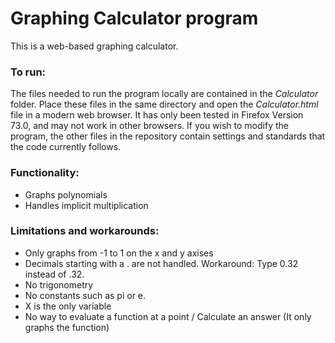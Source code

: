 # Graphing Calculator program

This is a web-based graphing calculator.

### To run:
The files needed to run the program locally are contained in the *Calculator* folder. Place these files in the same directory and open the *Calculator.html* file in a modern web browser. It has only been tested in Firefox Version 73.0, and may not work in other browsers. If you wish to modify the program, the other files in the repository contain settings and standards that the code currently follows.

### Functionality:
- Graphs polynomials
- Handles implicit multiplication

### Limitations and workarounds:
- Only graphs from -1 to 1 on the x and y axises
- Decimals starting with a . are not handled. Workaround: Type 0.32 instead of .32.
- No trigonometry
- No constants such as pi or e.
- X is the only variable
- No way to evaluate a function at a point / Calculate an answer (It only graphs the function)
